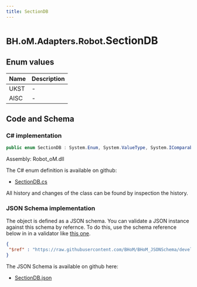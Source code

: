 ```yaml
---
title: SectionDB
---
```


# <small>BH.oM.Adapters.Robot.</small>**SectionDB**



## Enum values

| Name            | Description                                                    |
|-----------------|----------------------------------------------------------------|
| UKST |  -  |
| AISC |  -  |


## Code and Schema

### C# implementation

``` C# title="C#"
public enum SectionDB : System.Enum, System.ValueType, System.IComparable, System.ISpanFormattable, System.IFormattable, System.IConvertible
```

Assembly: Robot_oM.dll

The C# enum definition is available on github:

- [SectionDB.cs](https://github.com/BHoM/Robot_Toolkit/blob/develop/Robot_oM/Enums\SectionDB.cs)

All history and changes of the class can be found by inspection the history.
### JSON Schema implementation

The object is defined as a JSON schema. You can validate a JSON instance against this schema by refernce. To do this, use the schema reference below in in a validator like [this one](https://www.jsonschemavalidator.net/).

``` json title="JSON Schema"
{
 "$ref" : "https://raw.githubusercontent.com/BHoM/BHoM_JSONSchema/develop/Robot_oM/SectionDB.json"
}
```

The JSON Schema is available on github here:

- [SectionDB.json](https://github.com/BHoM/BHoM_JSONSchema/blob/develop/Robot_oM/SectionDB.json)
